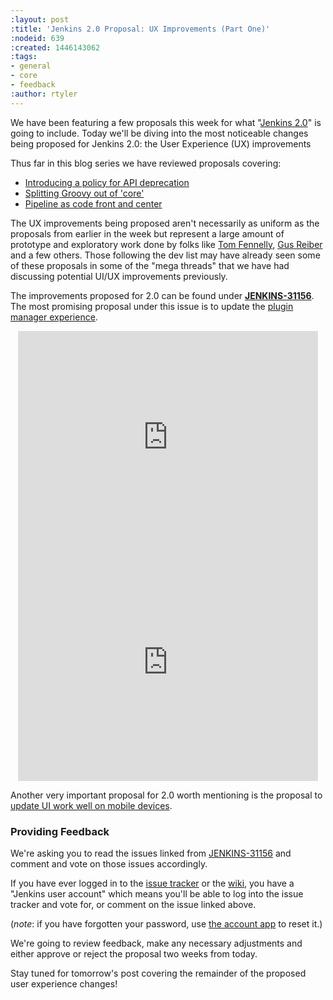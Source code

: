 ```yaml
---
:layout: post
:title: 'Jenkins 2.0 Proposal: UX Improvements (Part One)'
:nodeid: 639
:created: 1446143062
:tags:
- general
- core
- feedback
:author: rtyler
---
```

We have been featuring a few proposals this week for what "[Jenkins
2.0](https://wiki.jenkins.io/display/JENKINS/Jenkins+2.0)" is going to include. Today we'll be diving into the most noticeable changes being proposed for Jenkins 2.0: the User Experience (UX) improvements

Thus far in this blog series we have reviewed proposals covering:

* [Introducing a policy for API deprecation](/content/jenkins-20-proposal-introduce-policy-api-deprecation)
* [Splitting Groovy out of 'core'](/content/jenkins-20-proposal-split-groovy-out-core)
* [Pipeline as code front and center](/content/jenkins-20-proposal-pipeline-code-front-and-center)

The UX improvements being proposed aren't necessarily as uniform as the proposals from earlier in the week but represent a large amount of prototype and exploratory work done by folks like [Tom Fennelly](https://github.com/tfennelly), [Gus Reiber](https://github.com/gusreiber) and a few others. Those following the dev list may have already seen some of these proposals in some of the "mega threads" that we have had discussing potential UI/UX improvements previously.

The improvements proposed for 2.0 can be found under **[JENKINS-31156](https://issues.jenkins.io/browse/JENKINS-31156)**. The most promising proposal under this issue is to update the [plugin manager experience](https://issues.jenkins.io/browse/JENKINS-9802).

<center><iframe width="480" height="360" src="https://www.youtube-nocookie.com/embed/9vPUMe3lzfo?rel=0" frameborder="0" allowfullscreen></iframe><br/><iframe width="480" height="360" src="https://www.youtube-nocookie.com/embed/jf5s0sqIYBY?rel=0" frameborder="0" allowfullscreen></iframe></center>

Another very important proposal for 2.0 worth mentioning is the proposal to [update UI work well on mobile devices](https://issues.jenkins.io/browse/JENKINS-21092).


### Providing Feedback

We're asking you to read the issues linked from [JENKINS-31156](https://issues.jenkins.io/browse/JENKINS-31156) and comment and vote on those issues accordingly.

If you have ever logged in to the [issue
tracker](https://issues.jenkins.io) or the
[wiki](https://wiki.jenkins.io/), you have a "Jenkins user account" which
means you'll be able to log into the issue tracker and vote for, or comment on
the issue linked above.

(*note*: if you have forgotten your password, use [the account
app](https://jenkins-ci.org/account/) to reset it.)


We're going to review feedback, make any necessary adjustments and either
approve or reject the proposal two weeks from today.


Stay tuned for tomorrow's post covering the remainder of the proposed user experience changes!
